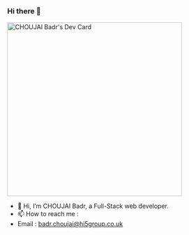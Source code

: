 ### Hi there 👋
<a href="https://app.daily.dev/MrCocknail"><img src="https://api.daily.dev/devcards/64bdd59a5d6b4c86808d8ffa6bd2e118.png?r=s6h" width="400" alt="CHOUJAI Badr's Dev Card"/></a>

- 👋 Hi, I’m CHOUJAI Badr, a Full-Stack web developer.
- 📫 How to reach me : 
- Email : badr.choujai@hi5group.co.uk
